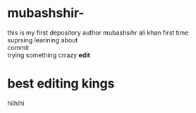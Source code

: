 # mubashshir-
this is my first depository
author mubashsihr ali khan first time <br>
suprsing learining about<br> commit
<br> trying something crrazy <b>edit </b>
<h1>best editing kings</h1>
hiihihi
